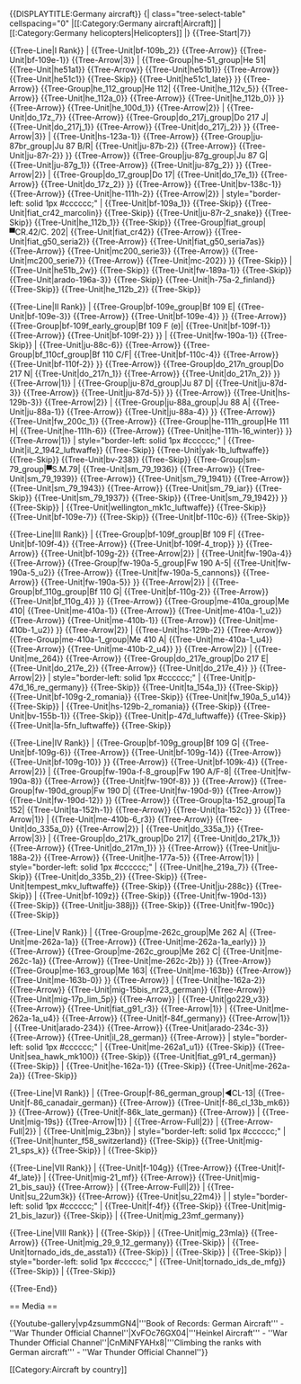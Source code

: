 {{DISPLAYTITLE:Germany aircraft}}
{| class="tree-select-table" cellspacing="0"
|[[:Category:Germany aircraft|Aircraft]]
|[[:Category:Germany helicopters|Helicopters]]
|}
{{Tree-Start|7}}

{{Tree-Line|I Rank}}
|
{{Tree-Unit|bf-109b_2}}
{{Tree-Arrow}}
{{Tree-Unit|bf-109e-1}}
{{Tree-Arrow|3}}
|
{{Tree-Group|he-51_group|He 51|
  {{Tree-Unit|he51a1}}
{{Tree-Arrow}}
{{Tree-Unit|he51b1}}
{{Tree-Arrow}}
{{Tree-Unit|he51c1}}
{{Tree-Skip}}
{{Tree-Unit|he51c1_late}}
}}
{{Tree-Arrow}}
{{Tree-Group|he_112_group|He 112|
  {{Tree-Unit|he_112v_5}}
{{Tree-Arrow}}
{{Tree-Unit|he_112a_0}}
{{Tree-Arrow}}
{{Tree-Unit|he_112b_0}}
}}
{{Tree-Arrow}}
{{Tree-Unit|he_100d_1}}
{{Tree-Arrow|2}}
|
{{Tree-Unit|do_17z_7}}
{{Tree-Arrow}}
{{Tree-Group|do_217j_group|Do 217 J|
  {{Tree-Unit|do_217j_1}}
{{Tree-Arrow}}
{{Tree-Unit|do_217j_2}}
}}
{{Tree-Arrow|3}}
|
{{Tree-Unit|hs-123a-1}}
{{Tree-Arrow}}
{{Tree-Group|ju-87br_group|Ju 87 B/R|
  {{Tree-Unit|ju-87b-2}}
{{Tree-Arrow}}
{{Tree-Unit|ju-87r-2}}
}}
{{Tree-Arrow}}
{{Tree-Group|ju-87g_group|Ju 87 G|
  {{Tree-Unit|ju-87g_1}}
{{Tree-Arrow}}
{{Tree-Unit|ju-87g_2}}
}}
{{Tree-Arrow|2}}
|
{{Tree-Group|do_17_group|Do 17|
  {{Tree-Unit|do_17e_1}}
{{Tree-Arrow}}
{{Tree-Unit|do_17z_2}}
}}
{{Tree-Arrow}}
{{Tree-Unit|bv-138c-1}}
{{Tree-Arrow}}
{{Tree-Unit|he-111h-2}}
{{Tree-Arrow|2}}
| style="border-left: solid 1px #cccccc;" |
{{Tree-Unit|bf-109a_1}}
{{Tree-Skip}}
{{Tree-Unit|fiat_cr42_marcolin}}
{{Tree-Skip}}
{{Tree-Unit|ju-87r-2_snake}}
{{Tree-Skip}}
{{Tree-Unit|he_112b_1}}
{{Tree-Skip}}
{{Tree-Group|fiat_group|▀CR.42/C. 202|
  {{Tree-Unit|fiat_cr42}}
{{Tree-Arrow}}
{{Tree-Unit|fiat_g50_seria2}}
{{Tree-Arrow}}
{{Tree-Unit|fiat_g50_seria7as}}
{{Tree-Arrow}}
{{Tree-Unit|mc200_serie3}}
{{Tree-Arrow}}
{{Tree-Unit|mc200_serie7}}
{{Tree-Arrow}}
{{Tree-Unit|mc-202}}
}}
{{Tree-Skip}}
|
{{Tree-Unit|he51b_2w}}
{{Tree-Skip}}
{{Tree-Unit|fw-189a-1}}
{{Tree-Skip}}
{{Tree-Unit|arado-196a-3}}
{{Tree-Skip}}
{{Tree-Unit|h-75a-2_finland}}
{{Tree-Skip}}
{{Tree-Unit|he_112b_2}}
{{Tree-Skip}}

{{Tree-Line|II Rank}}
|
{{Tree-Group|bf-109e_group|Bf 109 E|
  {{Tree-Unit|bf-109e-3}}
{{Tree-Arrow}}
{{Tree-Unit|bf-109e-4}}
}}
{{Tree-Arrow}}
{{Tree-Group|bf-109f_early_group|Bf 109 F (e)|
  {{Tree-Unit|bf-109f-1}}
{{Tree-Arrow}}
{{Tree-Unit|bf-109f-2}}
}}
|
{{Tree-Unit|fw-190a-1}}
{{Tree-Skip}}
|
{{Tree-Unit|ju-88c-6}}
{{Tree-Arrow}}
{{Tree-Group|bf_110cf_group|Bf 110 C/F|
  {{Tree-Unit|bf-110c-4}}
{{Tree-Arrow}}
{{Tree-Unit|bf-110f-2}}
}}
{{Tree-Arrow}}
{{Tree-Group|do_217n_group|Do 217 N|
  {{Tree-Unit|do_217n_1}}
{{Tree-Arrow}}
{{Tree-Unit|do_217n_2}}
}}
{{Tree-Arrow|1}}
|
{{Tree-Group|ju-87d_group|Ju 87 D|
  {{Tree-Unit|ju-87d-3}}
{{Tree-Arrow}}
{{Tree-Unit|ju-87d-5}}
}}
{{Tree-Arrow}}
{{Tree-Unit|hs-129b-3}}
{{Tree-Arrow|2}}
|
{{Tree-Group|ju-88a_group|Ju 88 A|
  {{Tree-Unit|ju-88a-1}}
{{Tree-Arrow}}
{{Tree-Unit|ju-88a-4}}
}}
{{Tree-Arrow}}
{{Tree-Unit|fw_200c_1}}
{{Tree-Arrow}}
{{Tree-Group|he-111h_group|He 111 H|
  {{Tree-Unit|he-111h-6}}
{{Tree-Arrow}}
{{Tree-Unit|he-111h-16_winter}}
}}
{{Tree-Arrow|1}}
| style="border-left: solid 1px #cccccc;" |
{{Tree-Unit|il_2_1942_luftwaffe}}
{{Tree-Skip}}
{{Tree-Unit|yak-1b_luftwaffe}}
{{Tree-Skip}}
{{Tree-Unit|bv-238}}
{{Tree-Skip}}
{{Tree-Group|sm-79_group|▀S.M.79|
  {{Tree-Unit|sm_79_1936}}
{{Tree-Arrow}}
{{Tree-Unit|sm_79_1939}}
{{Tree-Arrow}}
{{Tree-Unit|sm_79_1941}}
{{Tree-Arrow}}
{{Tree-Unit|sm_79_1943}}
{{Tree-Arrow}}
{{Tree-Unit|sm_79_iar}}
{{Tree-Skip}}
{{Tree-Unit|sm_79_1937}}
{{Tree-Skip}}
{{Tree-Unit|sm_79_1942}}
}}
{{Tree-Skip}}
|
{{Tree-Unit|wellington_mk1c_luftwaffe}}
{{Tree-Skip}}
{{Tree-Unit|bf-109e-7}}
{{Tree-Skip}}
{{Tree-Unit|bf-110c-6}}
{{Tree-Skip}}

{{Tree-Line|III Rank}}
|
{{Tree-Group|bf-109f_group|Bf 109 F|
  {{Tree-Unit|bf-109f-4}}
{{Tree-Arrow}}
{{Tree-Unit|bf-109f-4_trop}}
}}
{{Tree-Arrow}}
{{Tree-Unit|bf-109g-2}}
{{Tree-Arrow|2}}
|
{{Tree-Unit|fw-190a-4}}
{{Tree-Arrow}}
{{Tree-Group|fw-190a-5_group|Fw 190 A-5|
  {{Tree-Unit|fw-190a-5_u2}}
{{Tree-Arrow}}
{{Tree-Unit|fw-190a-5_cannons}}
{{Tree-Arrow}}
{{Tree-Unit|fw-190a-5}}
}}
{{Tree-Arrow|2}}
|
{{Tree-Group|bf_110g_group|Bf 110 G|
  {{Tree-Unit|bf-110g-2}}
{{Tree-Arrow}}
{{Tree-Unit|bf_110g_4}}
}}
{{Tree-Arrow}}
{{Tree-Group|me-410a_group|Me 410|
  {{Tree-Unit|me-410a-1}}
{{Tree-Arrow}}
{{Tree-Unit|me-410a-1_u2}}
{{Tree-Arrow}}
{{Tree-Unit|me-410b-1}}
{{Tree-Arrow}}
{{Tree-Unit|me-410b-1_u2}}
}}
{{Tree-Arrow|2}}
|
{{Tree-Unit|hs-129b-2}}
{{Tree-Arrow}}
{{Tree-Group|me-410a-1_group|Me 410 A|
  {{Tree-Unit|me-410a-1_u4}}
{{Tree-Arrow}}
{{Tree-Unit|me-410b-2_u4}}
}}
{{Tree-Arrow|2}}
|
{{Tree-Unit|me_264}}
{{Tree-Arrow}}
{{Tree-Group|do_217e_group|Do 217 E|
  {{Tree-Unit|do_217e_2}}
{{Tree-Arrow}}
{{Tree-Unit|do_217e_4}}
}}
{{Tree-Arrow|2}}
| style="border-left: solid 1px #cccccc;" |
{{Tree-Unit|p-47d_16_re_germany}}
{{Tree-Skip}}
{{Tree-Unit|ta_154a_1}}
{{Tree-Skip}}
{{Tree-Unit|bf-109g-2_romania}}
{{Tree-Skip}}
{{Tree-Unit|fw_190a_5_u14}}
{{Tree-Skip}}
|
{{Tree-Unit|hs-129b-2_romania}}
{{Tree-Skip}}
{{Tree-Unit|bv-155b-1}}
{{Tree-Skip}}
{{Tree-Unit|p-47d_luftwaffe}}
{{Tree-Skip}}
{{Tree-Unit|la-5fn_luftwaffe}}
{{Tree-Skip}}

{{Tree-Line|IV Rank}}
|
{{Tree-Group|bf-109g_group|Bf 109 G|
  {{Tree-Unit|bf-109g-6}}
{{Tree-Arrow}}
{{Tree-Unit|bf-109g-14}}
{{Tree-Arrow}}
{{Tree-Unit|bf-109g-10}}
}}
{{Tree-Arrow}}
{{Tree-Unit|bf-109k-4}}
{{Tree-Arrow|2}}
|
{{Tree-Group|fw-190a-f-8_group|Fw 190 A/F-8|
  {{Tree-Unit|fw-190a-8}}
{{Tree-Arrow}}
{{Tree-Unit|fw-190f-8}}
}}
{{Tree-Arrow}}
{{Tree-Group|fw-190d_group|Fw 190 D|
  {{Tree-Unit|fw-190d-9}}
{{Tree-Arrow}}
{{Tree-Unit|fw-190d-12}}
}}
{{Tree-Arrow}}
{{Tree-Group|ta-152_group|Ta 152|
  {{Tree-Unit|ta-152h-1}}
{{Tree-Arrow}}
{{Tree-Unit|ta-152c}}
}}
{{Tree-Arrow|1}}
|
{{Tree-Unit|me-410b-6_r3}}
{{Tree-Arrow}}
{{Tree-Unit|do_335a_0}}
{{Tree-Arrow|2}}
|
{{Tree-Unit|do_335a_1}}
{{Tree-Arrow|3}}
|
{{Tree-Group|do_217k_group|Do 217|
  {{Tree-Unit|do_217k_1}}
{{Tree-Arrow}}
{{Tree-Unit|do_217m_1}}
}}
{{Tree-Arrow}}
{{Tree-Unit|ju-188a-2}}
{{Tree-Arrow}}
{{Tree-Unit|he-177a-5}}
{{Tree-Arrow|1}}
| style="border-left: solid 1px #cccccc;" |
{{Tree-Unit|he_219a_7}}
{{Tree-Skip}}
{{Tree-Unit|do_335b_2}}
{{Tree-Skip}}
{{Tree-Unit|tempest_mkv_luftwaffe}}
{{Tree-Skip}}
{{Tree-Unit|ju-288c}}
{{Tree-Skip}}
|
{{Tree-Unit|bf-109z}}
{{Tree-Skip}}
{{Tree-Unit|fw-190d-13}}
{{Tree-Skip}}
{{Tree-Unit|ju-388j}}
{{Tree-Skip}}
{{Tree-Unit|fw-190c}}
{{Tree-Skip}}

{{Tree-Line|V Rank}}
|
{{Tree-Group|me-262c_group|Me 262 A|
  {{Tree-Unit|me-262a-1a}}
{{Tree-Arrow}}
{{Tree-Unit|me-262a-1a_early}}
}}
{{Tree-Arrow}}
{{Tree-Group|me-262c_group|Me 262 C|
  {{Tree-Unit|me-262c-1a}}
{{Tree-Arrow}}
{{Tree-Unit|me-262c-2b}}
}}
{{Tree-Arrow}}
{{Tree-Group|me-163_group|Me 163|
  {{Tree-Unit|me-163b}}
{{Tree-Arrow}}
{{Tree-Unit|me-163b-0}}
}}
{{Tree-Arrow}}
|
{{Tree-Unit|he-162a-2}}
{{Tree-Arrow}}
{{Tree-Unit|mig-15bis_nr23_german}}
{{Tree-Arrow}}
{{Tree-Unit|mig-17p_lim_5p}}
{{Tree-Arrow}}
|
{{Tree-Unit|go229_v3}}
{{Tree-Arrow}}
{{Tree-Unit|fiat_g91_r3}}
{{Tree-Arrow|1}}
|
{{Tree-Unit|me-262a-1a_u4}}
{{Tree-Arrow}}
{{Tree-Unit|f-84f_germany}}
{{Tree-Arrow|1}}
|
{{Tree-Unit|arado-234}}
{{Tree-Arrow}}
{{Tree-Unit|arado-234c-3}}
{{Tree-Arrow}}
{{Tree-Unit|il_28_german}}
{{Tree-Arrow}}
| style="border-left: solid 1px #cccccc;" |
{{Tree-Unit|me-262a1_u1}}
{{Tree-Skip}}
{{Tree-Unit|sea_hawk_mk100}}
{{Tree-Skip}}
{{Tree-Unit|fiat_g91_r4_german}}
{{Tree-Skip}}
|
{{Tree-Unit|he-162a-1}}
{{Tree-Skip}}
{{Tree-Unit|me-262a-2a}}
{{Tree-Skip}}

{{Tree-Line|VI Rank}}
|
{{Tree-Group|f-86_german_group|◄CL-13|
  {{Tree-Unit|f-86_canadair_german}}
{{Tree-Arrow}}
{{Tree-Unit|f-86_cl_13b_mk6}}
}}
{{Tree-Arrow}}
{{Tree-Unit|f-86k_late_german}}
{{Tree-Arrow}}
|
{{Tree-Unit|mig-19s}}
{{Tree-Arrow|1}}
|
{{Tree-Arrow-Full|2}}
|
{{Tree-Arrow-Full|2}}
|
{{Tree-Unit|mig_23bn}}
| style="border-left: solid 1px #cccccc;" |
{{Tree-Unit|hunter_f58_switzerland}}
{{Tree-Skip}}
{{Tree-Unit|mig-21_sps_k}}
{{Tree-Skip}}
|
{{Tree-Skip}}

{{Tree-Line|VII Rank}}
|
{{Tree-Unit|f-104g}}
{{Tree-Arrow}}
{{Tree-Unit|f-4f_late}}
|
{{Tree-Unit|mig-21_mf}}
{{Tree-Arrow}}
{{Tree-Unit|mig-21_bis_sau}}
{{Tree-Arrow}}
|
{{Tree-Arrow-Full|2}}
|
{{Tree-Unit|su_22um3k}}
{{Tree-Arrow}}
{{Tree-Unit|su_22m4}}
|
| style="border-left: solid 1px #cccccc;" |
{{Tree-Unit|f-4f}}
{{Tree-Skip}}
{{Tree-Unit|mig-21_bis_lazur}}
{{Tree-Skip}}
|
{{Tree-Unit|mig_23mf_germany}}

{{Tree-Line|VIII Rank}}
|
{{Tree-Skip}}
|
{{Tree-Unit|mig_23mla}}
{{Tree-Arrow}}
{{Tree-Unit|mig_29_9_12_germany}}
{{Tree-Skip}}
|
{{Tree-Unit|tornado_ids_de_assta1}}
{{Tree-Skip}}
|
{{Tree-Skip}}
|
{{Tree-Skip}}
| style="border-left: solid 1px #cccccc;" |
{{Tree-Unit|tornado_ids_de_mfg}}
{{Tree-Skip}}
|
{{Tree-Skip}}

{{Tree-End}}

== Media ==

<!-- ''Excellent additions to the article would be video guides, screenshots from the game, and photos.'' -->

{{Youtube-gallery|vp4zsummGN4|'''Book of Records: German Aircraft''' - ''War Thunder Official Channel''|XvFOc76GX04|'''Heinkel Aircraft''' - ''War Thunder Official Channel''|CnMiNFYAHx8|'''Climbing the ranks with German aircraft'''  - ''War Thunder Official Channel''}}

[[Category:Aircraft by country]]
